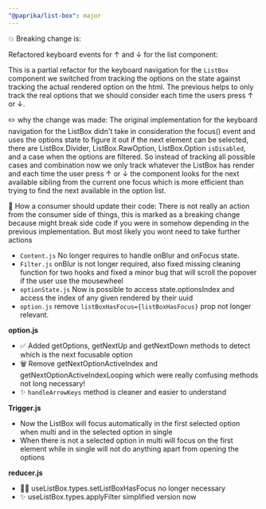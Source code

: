 ```yaml
---
"@paprika/list-box": major
---
```


💥 Breaking change is:

Refactored keyboard events for ↑ and ↓ for the list component:

This is a partial refactor for the keyboard navigation for the `ListBox` component we switched from tracking the options on the state against tracking the actual rendered option on the html.
The previous helps to only track the real options that we should consider each time the users press ↑ or ↓.

✏️ why the change was made:
The original implementation for the keyboard navigation for the ListBox didn't take in consideration the focus() event and uses the options state to figure it out
if the next element can be selected, there are ListBox.Divider, ListBox.RawOption, ListBox.Option `isDisabled`, and a case when the options are filtered.
So instead of tracking all possible cases and combination now we only track whatever the ListBox has render and each time the user press ↑ or ↓ the component looks for
the next available sibling from the current one focus which is more efficient than trying to find the next available in the option list.

👷 How a consumer should update their code:
There is not really an action from the consumer side of things, this is marked as a breaking change because might break side code if you were in somehow depending in the
previous implementation. But most likely you wont need to take further actions

- `Content.js` No longer requires to handle onBlur and onFocus state.
- `Filter.js` onBlur is not longer required, also fixed missing cleaning function for two hooks and fixed a minor bug that will scroll the popover if the user use the mousewheel
- `optionState.js` Now is possible to access state.optionsIndex and access the index of any given rendered by their uuid
- `option.js` remove `listBoxHasFocus={listBoxHasFocus}` prop not longer relevant.

**option.js**

- ✅ Added getOptions, getNextUp and getNextDown methods to detect which is the next focusable option
- 🗑 Remove getNextOptionActiveIndex and getNextOptionActiveIndexLooping which were really confusing methods not long necessary!
- ✨ `handleArrowKeys` method is cleaner and easier to understand

**Trigger.js**

- Now the ListBox will focus automatically in the first selected option when multi and in the selected option in single
- When there is not a selected option in multi will focus on the first element while in single will not do anything apart from opening the options

**reducer.js**

- 🙅‍♀️ useListBox.types.setListBoxHasFocus no longer necessary
- ✨ useListBox.types.applyFilter simplified version now
